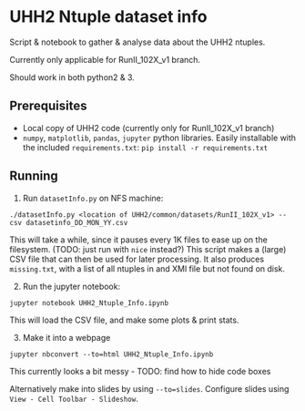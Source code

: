 # UHH2 Ntuple dataset info

Script & notebook to gather & analyse data about the UHH2 ntuples.

Currently only applicable for RunII_102X_v1 branch.

Should work in both python2 & 3.

## Prerequisites

- Local copy of UHH2 code (currently only for RunII_102X_v1 branch)
- `numpy`, `matplotlib`, `pandas`, `jupyter` python libraries. Easily installable with the included `requirements.txt`: `pip install -r requirements.txt`

## Running

1) Run `datasetInfo.py` on NFS machine:

```
./datasetInfo.py <location of UHH2/common/datasets/RunII_102X_v1> --csv datasetinfo_DD_MON_YY.csv
```

This will take a while, since it pauses every 1K files to ease up on the filesystem. (TODO: just run with `nice` instead?)
This script makes a (large) CSV file that can then be used for later processing.
It also produces `missing.txt`, with a list of all ntuples in and XMl file but not found on disk.

2) Run the jupyter notebook:

```
jupyter notebook UHH2_Ntuple_Info.ipynb
```

This will load the CSV file, and make some plots & print stats.

3) Make it into a webpage

```
jupyter nbconvert --to=html UHH2_Ntuple_Info.ipynb
```

This currently looks a bit messy - TODO: find how to hide code boxes

Alternatively make into slides by using `--to=slides`. Configure slides using `View - Cell Toolbar - Slideshow`.
